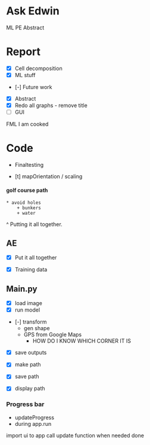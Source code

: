 # Ask Edwin

ML PE
Abstract


# Report

- [x] Cell decomposition
- [x] ML stuff
- [-] Future work
- [x] Abstract
- [x] Redo all graphs - remove title
- [ ] GUI

FML
I am cooked

# Code

- Finaltesting

- [t] mapOrientation / scaling

#### golf course path
    * avoid holes
        + bunkers
        + water

^ Putting it all together.

## AE

- [x] Put it all together
- [x] Training data


## Main.py

- [x] load image
- [x] run model
- [-] transform
    * gen shape
    * GPS from Google Maps
        + HOW DO I KNOW WHICH CORNER IT IS
- [x] save outputs
- [x] make path
- [x] save path
- [x] display path


### Progress bar

- updateProgress
- during app.run

import ui to app
call update function when needed
done


